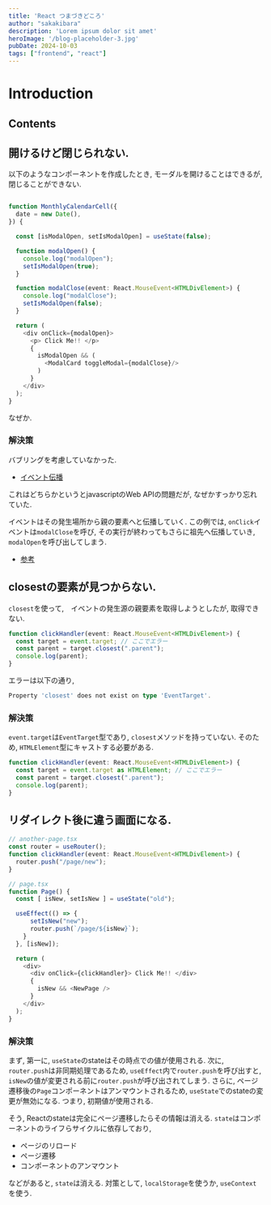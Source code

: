 ```yaml
---
title: 'React つまづきどころ'
author: "sakakibara"
description: 'Lorem ipsum dolor sit amet'
heroImage: '/blog-placeholder-3.jpg'
pubDate: 2024-10-03
tags: ["frontend", "react"]
---
```


# Introduction
## Contents
## 開けるけど閉じられない.
以下のようなコンポーネントを作成したとき, モーダルを開けることはできるが, 閉じることができない.
```typescript

function MonthlyCalendarCell({
  date = new Date(),
}) {

  const [isModalOpen, setIsModalOpen] = useState(false);

  function modalOpen() {
    console.log("modalOpen");
    setIsModalOpen(true);
  }

  function modalClose(event: React.MouseEvent<HTMLDivElement>) {
    console.log("modalClose");
    setIsModalOpen(false);
  }

  return (
    <div onClick={modalOpen}>
      <p> Click Me!! </p>
      {
        isModalOpen && (
          <ModalCard toggleModal={modalClose}/>
        )
      }
    </div>
  );
}
```
なぜか.
### 解決策
バブリングを考慮していなかった.

- [イベント伝播](https://ja.react.dev/learn/responding-to-events#event-propagation)

これはどちらかというとjavascriptのWeb APIの問題だが, なぜかすっかり忘れていた.

イベントはその発生場所から親の要素へと伝播していく. この例では, `onClick`イベントは`modalClose`を呼び, その実行が終わってもさらに祖先へ伝播していき, `modalOpen`を呼び出してしまう.
- [参考](https://azukiazusa.dev/blog/event-bubbling-follows-the-react-tree-not-the-dom-tree/)


## closestの要素が見つからない.
`closest`を使って,　イベントの発生源の親要素を取得しようとしたが, 取得できない.
```typescript
function clickHandler(event: React.MouseEvent<HTMLDivElement>) {
  const target = event.target; // ここでエラー
  const parent = target.closest(".parent");
  console.log(parent);
}
```
エラーは以下の通り,
```typescript
Property 'closest' does not exist on type 'EventTarget'.
```

### 解決策
`event.target`は`EventTarget`型であり, `closest`メソッドを持っていない. そのため, `HTMLElement`型にキャストする必要がある.

```typescript
function clickHandler(event: React.MouseEvent<HTMLDivElement>) {
  const target = event.target as HTMLElement; // ここでエラー
  const parent = target.closest(".parent");
  console.log(parent);
}
```

## リダイレクト後に違う画面になる.
```typescript
// another-page.tsx
const router = useRouter();
function clickHandler(event: React.MouseEvent<HTMLDivElement>) {
  router.push("/page/new");
}

// page.tsx
function Page() {
  const [ isNew, setIsNew ] = useState("old");

  useEffect(() => {
      setIsNew("new");
      router.push(`/page/${isNew}`);
    }
  }, [isNew]);

  return (
    <div>
      <div onClick={clickHandler}> Click Me!! </div>
      {
        isNew && <NewPage />
      }
    </div>
  );
}
```


### 解決策

まず, 第一に, `useState`のstateはその時点での値が使用される.
次に, `router.push`は非同期処理であるため, `useEffect`内で`router.push`を呼び出すと, `isNew`の値が変更される前に`router.push`が呼び出されてしまう.
さらに, ページ遷移後の`Page`コンポーネントはアンマウントされるため, `useState`でのstateの変更が無効になる. つまり, 初期値が使用される.

そう, Reactのstateは完全にページ遷移したらその情報は消える.
`state`はコンポーネントのライフらサイクルに依存しており,
- ページのリロード
- ページ遷移
- コンポーネントのアンマウント

などがあると, `state`は消える.
対策として, `localStorage`を使うか, `useContext`を使う.
